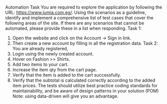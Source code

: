 Automation Task
You are required to explore the application by following the URL: https://www.jumia.com.eg/. Using the scenarios as a guideline, identify and implement a comprehensive list of test cases that cover the following areas of the site. If there are any scenarios that cannot be automated, please provide these in a list when responding.
Task 1:
1. Open the website and click on the Account -> Sign in link.
2. Then create a new account by filling in all the registration data.
Task 2: You are already registered,
1. Login using the newly created account.
2. Hover on Fashion >> Shirts.
3. Add two items to your cart.
4. Increase the item qty from the cart page.
5. Verify that the item is added to the cart successfully.
6. Verify that the subtotal is calculated correctly according to the added item prices.
The tests should utilize best practice coding standards for maintainability, and be aware of design patterns in your solution (POM)
Note: using data-driven will give you an advantage.
